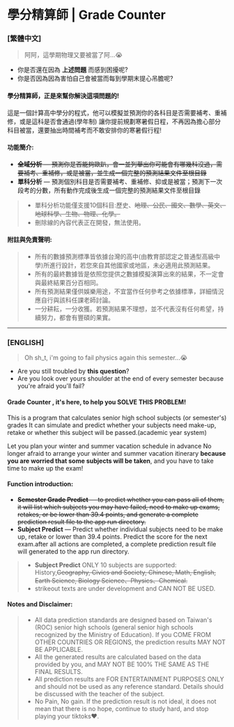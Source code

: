 # 學分精算師 | Grade Counter
### [繁體中文]
> 阿阿，這學期物理又要被當了阿...😭

- 你是否還在因為 **上述問題** 而感到困擾呢?
- 你是否因為因為害怕自己會被當而每到學期末提心吊膽呢?

#### 學分精算師，正是來幫你解決這項問題的!
這是一個計算高中學分的程式，他可以模擬並預測你的各科目是否需要補考、重補修，或是這科是否會通過(學年制)
讓你提前規劃寒暑假日程，不再因為擔心部分科目被當，還要抽出時間補考而不敢安排你的寒暑假行程!

#### 功能簡介:
- ~~**全域分析** — 預測你是否能夠歐趴，會一並列舉出你可能會有哪幾科沒過，需要補考、重補修，或是被當，並生成一個完整的預測結果文件至根目錄~~
- **單科分析** — 預測個別科目是否需要補考、重補修、抑或是被當；預測下一次段考的分數，所有動作完成後生成一個完整的預測結果文件至根目錄
> - 單科分析功能僅支援10個科目:歷史、~~地理、公民、國文、數學、英文、地球科學、生物、物理、化學。~~
> - 刪除線的內容代表正在開發，無法使用。  

#### 附註與免責聲明:
> - 所有的數據預測標準皆依據台灣的高中(由教育部認定之普通型高級中學)所進行設計，若您來自其他國家或地區，未必適用此預測結果。
> - 所有的最終數據皆是依照您提供之數據模擬演算出來的結果，不一定會與最終結果百分百相同。
> - 所有預測結果僅供娛樂用途，不宜當作任何參考之依據標準，詳細情況應自行與該科任課老師討論。
> - 一分耕耘，一分收獲。若預測結果不理想，並不代表沒有任何希望，持續努力，都會有豐碩的果實。

***
### [ENGLISH]
> Oh sh_t, i'm going to fail physics again this semester...😭

- Are you still troubled by **this question**?
- Are you look over yours shoulder at the end of every semester because you're afraid you'll fail?

#### Grade Counter , it's here, to help you SOLVE THIS PROBLEM!
This is a program that calculates senior high school subjects (or semester's) grades
It can simulate and predict whether your subjects need make-up, retake or whether this subject will be passed.(academic year system)

Let you plan your winter and summer vacation schedule in advance
No longer afraid to arrange your winter and summer vacation itinerary **because you are worried that some subjects will be taken**, and you have to take time to make up the exam!


#### Function introduction:
- ~~**Semester Grade Predict** — to predict whether you can pass all of them, it will list which subjects you may have failed, need to make up exams, retakes, or be lower than 39.4 points, and generate a complete prediction result file to the app run directory.~~
- **Subject Predict** — Predict whether individual subjects need to be make up, retake or lower than 39.4 points.
Predict the score for the next exam.after all actions are completed, a complete prediction result file will generated to the app run directory.
> - **Subject Predict** ONLY 10 subjects are supported: History,~~Geography, Civics and Society, Chinese, Math, English, Earth Science, Biology Science、Physics、Chemical.~~
> - strikeout texts are under development and CAN NOT BE USED.

#### Notes and Disclaimer:
> - All data prediction standards are designed based on Taiwan's (ROC) senior high schools (general senior high schools recognized by the Ministry of Education). If you COME FROM OTHER COUNTRIES OR REGIONS, the prediction results MAY NOT BE APPLICABLE.
> - All the generated results are calculated based on the data provided by you, and MAY NOT BE 100% THE SAME AS THE FINAL RESULTS.
> - All prediction results are FOR ENTERTAINMENT PURPOSES ONLY and should not be used as any reference standard. Details should be discussed with the teacher of the subject.
> - No Pain, No gain. If the prediction result is not ideal, it does not mean that there is no hope, continue to study hard, and stop playing your tiktoks❤️.

